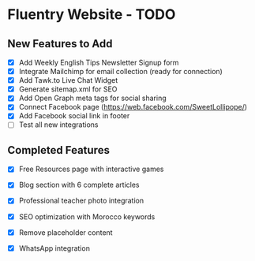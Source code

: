 # Fluentry Website - TODO

## New Features to Add

- [x] Add Weekly English Tips Newsletter Signup form
- [x] Integrate Mailchimp for email collection (ready for connection)
- [x] Add Tawk.to Live Chat Widget
- [x] Generate sitemap.xml for SEO
- [x] Add Open Graph meta tags for social sharing
- [x] Connect Facebook page (https://web.facebook.com/SweetLollipope/)
- [x] Add Facebook social link in footer
- [ ] Test all new integrations

## Completed Features

- [x] Free Resources page with interactive games
- [x] Blog section with 6 complete articles
- [x] Professional teacher photo integration
- [x] SEO optimization with Morocco keywords
- [x] Remove placeholder content
- [x] WhatsApp integration

